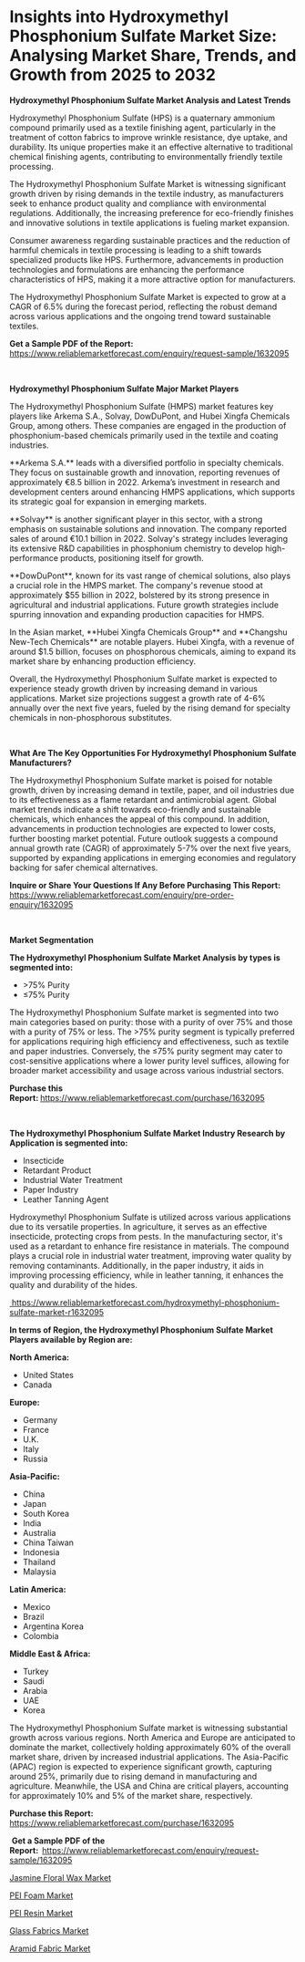 <p><h1>Insights into Hydroxymethyl Phosphonium Sulfate Market Size: Analysing Market Share, Trends, and Growth from 2025 to 2032</h1></p><p><strong>Hydroxymethyl Phosphonium Sulfate Market Analysis and Latest Trends</strong></p>
<p><p>Hydroxymethyl Phosphonium Sulfate (HPS) is a quaternary ammonium compound primarily used as a textile finishing agent, particularly in the treatment of cotton fabrics to improve wrinkle resistance, dye uptake, and durability. Its unique properties make it an effective alternative to traditional chemical finishing agents, contributing to environmentally friendly textile processing.</p><p>The Hydroxymethyl Phosphonium Sulfate Market is witnessing significant growth driven by rising demands in the textile industry, as manufacturers seek to enhance product quality and compliance with environmental regulations. Additionally, the increasing preference for eco-friendly finishes and innovative solutions in textile applications is fueling market expansion. </p><p>Consumer awareness regarding sustainable practices and the reduction of harmful chemicals in textile processing is leading to a shift towards specialized products like HPS. Furthermore, advancements in production technologies and formulations are enhancing the performance characteristics of HPS, making it a more attractive option for manufacturers. </p><p>The Hydroxymethyl Phosphonium Sulfate Market is expected to grow at a CAGR of 6.5% during the forecast period, reflecting the robust demand across various applications and the ongoing trend toward sustainable textiles.</p></p>
<p><strong>Get a Sample PDF of the Report:&nbsp;</strong> <a href="https://www.reliablemarketforecast.com/enquiry/request-sample/1632095?utm_campaign=1840&utm_medium=2&utm_source=Github&utm_content=ia&utm_term=02042025&utm_id=hydroxymethyl-phosphonium-sulfate">https://www.reliablemarketforecast.com/enquiry/request-sample/1632095</a></p>
<p>&nbsp;</p>
<p><strong>Hydroxymethyl Phosphonium Sulfate Major Market Players</strong></p>
<p><p>The Hydroxymethyl Phosphonium Sulfate (HMPS) market features key players like Arkema S.A., Solvay, DowDuPont, and Hubei Xingfa Chemicals Group, among others. These companies are engaged in the production of phosphonium-based chemicals primarily used in the textile and coating industries.</p><p>**Arkema S.A.** leads with a diversified portfolio in specialty chemicals. They focus on sustainable growth and innovation, reporting revenues of approximately €8.5 billion in 2022. Arkema’s investment in research and development centers around enhancing HMPS applications, which supports its strategic goal for expansion in emerging markets.</p><p>**Solvay** is another significant player in this sector, with a strong emphasis on sustainable solutions and innovation. The company reported sales of around €10.1 billion in 2022. Solvay's strategy includes leveraging its extensive R&D capabilities in phosphonium chemistry to develop high-performance products, positioning itself for growth.</p><p>**DowDuPont**, known for its vast range of chemical solutions, also plays a crucial role in the HMPS market. The company's revenue stood at approximately $55 billion in 2022, bolstered by its strong presence in agricultural and industrial applications. Future growth strategies include spurring innovation and expanding production capacities for HMPS.</p><p>In the Asian market, **Hubei Xingfa Chemicals Group** and **Changshu New-Tech Chemicals** are notable players. Hubei Xingfa, with a revenue of around $1.5 billion, focuses on phosphorous chemicals, aiming to expand its market share by enhancing production efficiency.</p><p>Overall, the Hydroxymethyl Phosphonium Sulfate market is expected to experience steady growth driven by increasing demand in various applications. Market size projections suggest a growth rate of 4-6% annually over the next five years, fueled by the rising demand for specialty chemicals in non-phosphorous substitutes.</p></p>
<p>&nbsp;</p>
<p><strong>What Are The Key Opportunities For Hydroxymethyl Phosphonium Sulfate Manufacturers?</strong></p>
<p><p>The Hydroxymethyl Phosphonium Sulfate market is poised for notable growth, driven by increasing demand in textile, paper, and oil industries due to its effectiveness as a flame retardant and antimicrobial agent. Global market trends indicate a shift towards eco-friendly and sustainable chemicals, which enhances the appeal of this compound. In addition, advancements in production technologies are expected to lower costs, further boosting market potential. Future outlook suggests a compound annual growth rate (CAGR) of approximately 5-7% over the next five years, supported by expanding applications in emerging economies and regulatory backing for safer chemical alternatives.</p></p>
<p><strong>Inquire or Share Your Questions If Any Before Purchasing This Report:</strong> <a href="https://www.reliablemarketforecast.com/enquiry/pre-order-enquiry/1632095?utm_campaign=1840&utm_medium=2&utm_source=Github&utm_content=ia&utm_term=02042025&utm_id=hydroxymethyl-phosphonium-sulfate">https://www.reliablemarketforecast.com/enquiry/pre-order-enquiry/1632095</a></p>
<p>&nbsp;</p>
<p><strong>Market Segmentation</strong></p>
<p><strong>The Hydroxymethyl Phosphonium Sulfate Market Analysis by types is segmented into:</strong></p>
<p><ul><li>>75% Purity</li><li>≤75% Purity</li></ul></p>
<p><p>The Hydroxymethyl Phosphonium Sulfate market is segmented into two main categories based on purity: those with a purity of over 75% and those with a purity of 75% or less. The >75% purity segment is typically preferred for applications requiring high efficiency and effectiveness, such as textile and paper industries. Conversely, the ≤75% purity segment may cater to cost-sensitive applications where a lower purity level suffices, allowing for broader market accessibility and usage across various industrial sectors.</p></p>
<p><strong>Purchase this Report:&nbsp;</strong><a href="https://www.reliablemarketforecast.com/purchase/1632095?utm_campaign=1840&utm_medium=2&utm_source=Github&utm_content=ia&utm_term=02042025&utm_id=hydroxymethyl-phosphonium-sulfate">https://www.reliablemarketforecast.com/purchase/1632095</a></p>
<p>&nbsp;</p>
<p><strong>The Hydroxymethyl Phosphonium Sulfate Market Industry Research by Application is segmented into:</strong></p>
<p><ul><li>Insecticide</li><li>Retardant Product</li><li>Industrial Water Treatment</li><li>Paper Industry</li><li>Leather Tanning Agent</li></ul></p>
<p><p>Hydroxymethyl Phosphonium Sulfate is utilized across various applications due to its versatile properties. In agriculture, it serves as an effective insecticide, protecting crops from pests. In the manufacturing sector, it's used as a retardant to enhance fire resistance in materials. The compound plays a crucial role in industrial water treatment, improving water quality by removing contaminants. Additionally, in the paper industry, it aids in improving processing efficiency, while in leather tanning, it enhances the quality and durability of the hides.</p></p>
<p><a href="https://www.reliablemarketforecast.com/hydroxymethyl-phosphonium-sulfate-market-r1632095?utm_campaign=1840&utm_medium=2&utm_source=Github&utm_content=ia&utm_term=02042025&utm_id=hydroxymethyl-phosphonium-sulfate">&nbsp;https://www.reliablemarketforecast.com/hydroxymethyl-phosphonium-sulfate-market-r1632095</a></p>
<p><strong>In terms of Region, the Hydroxymethyl Phosphonium Sulfate Market Players available by Region are:</strong></p>
<p>
    <p> <strong> North America: </strong>
        <ul>
            <li>United States</li>
            <li>Canada</li>
        </ul>
        </p> 
    <p> <strong> Europe: </strong>
        <ul>
            <li>Germany</li>
            <li>France</li>
            <li>U.K.</li>
            <li>Italy</li>
            <li>Russia</li>
        </ul>
        </p> 
    <p> <strong> Asia-Pacific: </strong>
        <ul>
            <li>China</li>
            <li>Japan</li>
            <li>South Korea</li>
            <li>India</li>
            <li>Australia</li>
            <li>China Taiwan</li>
            <li>Indonesia</li>
            <li>Thailand</li>
            <li>Malaysia</li>
        </ul>
        </p> 
    <p> <strong> Latin America: </strong>
        <ul>
            <li>Mexico</li>
            <li>Brazil</li>
            <li>Argentina Korea</li>
            <li>Colombia</li>
        </ul>
        </p> 
    <p> <strong> Middle East & Africa: </strong>
        <ul>
            <li>Turkey</li>
            <li>Saudi</li>
            <li>Arabia</li>
            <li>UAE</li>
            <li>Korea</li>
        </ul>
    </p>
    </p>
<p><p>The Hydroxymethyl Phosphonium Sulfate market is witnessing substantial growth across various regions. North America and Europe are anticipated to dominate the market, collectively holding approximately 60% of the overall market share, driven by increased industrial applications. The Asia-Pacific (APAC) region is expected to experience significant growth, capturing around 25%, primarily due to rising demand in manufacturing and agriculture. Meanwhile, the USA and China are critical players, accounting for approximately 10% and 5% of the market share, respectively.</p></p>
<p><strong>Purchase this Report: </strong><a href="https://www.reliablemarketforecast.com/purchase/1632095?utm_campaign=1840&utm_medium=2&utm_source=Github&utm_content=ia&utm_term=02042025&utm_id=hydroxymethyl-phosphonium-sulfate">https://www.reliablemarketforecast.com/purchase/1632095</a></p>
<p>&nbsp;<strong>Get a Sample PDF of the Report:&nbsp;&nbsp;</strong><a href="https://www.reliablemarketforecast.com/enquiry/request-sample/1632095?utm_campaign=1840&utm_medium=2&utm_source=Github&utm_content=ia&utm_term=02042025&utm_id=hydroxymethyl-phosphonium-sulfate">https://www.reliablemarketforecast.com/enquiry/request-sample/1632095</a></p>
<p><strong></strong></p>
<p><p><a href="https://github.com/yaldotiedegq/Market-Research-Report-List-1/blob/main/jasmine-floral-wax-market.md?utm_campaign=1840&utm_medium=2&utm_source=Github&utm_content=ia&utm_term=02042025&utm_id=hydroxymethyl-phosphonium-sulfate">Jasmine Floral Wax Market</a></p><p><a href="https://github.com/sacmatidora/Market-Research-Report-List-1/blob/main/pei-foam-market.md?utm_campaign=1840&utm_medium=2&utm_source=Github&utm_content=ia&utm_term=02042025&utm_id=hydroxymethyl-phosphonium-sulfate">PEI Foam Market</a></p><p><a href="https://github.com/zalubakoraka/Market-Research-Report-List-1/blob/main/pei-resin-market.md?utm_campaign=1840&utm_medium=2&utm_source=Github&utm_content=ia&utm_term=02042025&utm_id=hydroxymethyl-phosphonium-sulfate">PEI Resin Market</a></p><p><a href="https://github.com/cingozascard/Market-Research-Report-List-1/blob/main/glass-fabrics-market.md?utm_campaign=1840&utm_medium=2&utm_source=Github&utm_content=ia&utm_term=02042025&utm_id=hydroxymethyl-phosphonium-sulfate">Glass Fabrics Market</a></p><p><a href="https://github.com/airitaursela/Market-Research-Report-List-1/blob/main/aramid-fabric-market.md?utm_campaign=1840&utm_medium=2&utm_source=Github&utm_content=ia&utm_term=02042025&utm_id=hydroxymethyl-phosphonium-sulfate">Aramid Fabric Market</a></p></p>